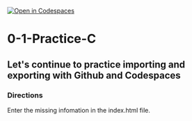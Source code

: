 [![Open in Codespaces](https://classroom.github.com/assets/launch-codespace-2972f46106e565e64193e422d61a12cf1da4916b45550586e14ef0a7c637dd04.svg)](https://classroom.github.com/open-in-codespaces?assignment_repo_id=20426013)
# 0-1-Practice-C

## Let's continue to practice importing and exporting with Github and Codespaces

### Directions
Enter the missing infomation in the index.html file.  
